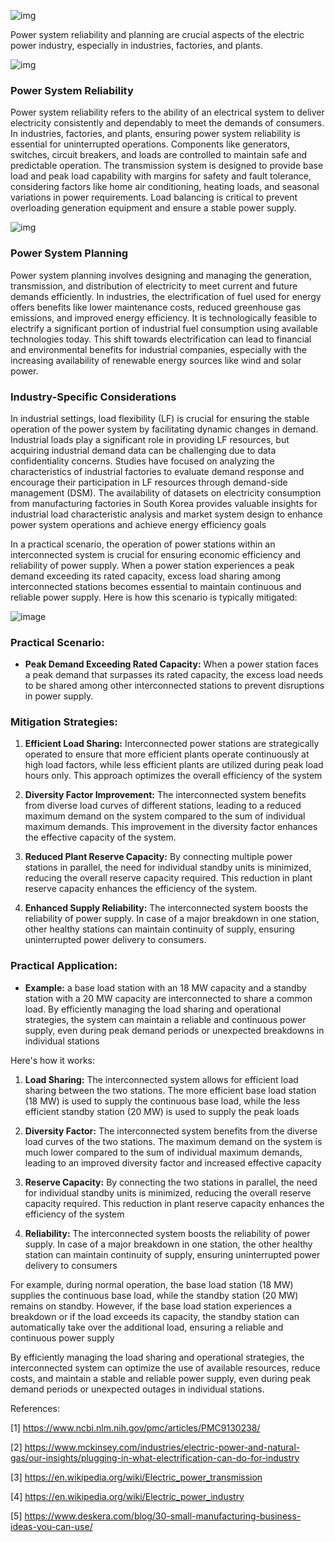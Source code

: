 ![img](1.png)

Power system reliability and planning are crucial aspects of the electric power industry, especially in industries, factories, and plants.

![img](2.png)


### Power System Reliability
Power system reliability refers to the ability of an electrical system to deliver electricity consistently and dependably to meet the demands of consumers. In industries, factories, and plants, ensuring power system reliability is essential for uninterrupted operations. Components like generators, switches, circuit breakers, and loads are controlled to maintain safe and predictable operation. The transmission system is designed to provide base load and peak load capability with margins for safety and fault tolerance, considering factors like home air conditioning, heating loads, and seasonal variations in power requirements. Load balancing is critical to prevent overloading generation equipment and ensure a stable power supply.

![img](3.png)


### Power System Planning
Power system planning involves designing and managing the generation, transmission, and distribution of electricity to meet current and future demands efficiently. In industries, the electrification of fuel used for energy offers benefits like lower maintenance costs, reduced greenhouse gas emissions, and improved energy efficiency. It is technologically feasible to electrify a significant portion of industrial fuel consumption using available technologies today. This shift towards electrification can lead to financial and environmental benefits for industrial companies, especially with the increasing availability of renewable energy sources like wind and solar power.

### Industry-Specific Considerations
In industrial settings, load flexibility (LF) is crucial for ensuring the stable operation of the power system by facilitating dynamic changes in demand. Industrial loads play a significant role in providing LF resources, but acquiring industrial demand data can be challenging due to data confidentiality concerns. Studies have focused on analyzing the characteristics of industrial factories to evaluate demand response and encourage their participation in LF resources through demand-side management (DSM). The availability of datasets on electricity consumption from manufacturing factories in South Korea provides valuable insights for industrial load characteristic analysis and market system design to enhance power system operations and achieve energy efficiency goals

In a practical scenario, the operation of power stations within an interconnected system is crucial for ensuring economic efficiency and reliability of power supply. When a power station experiences a peak demand exceeding its rated capacity, excess load sharing among interconnected stations becomes essential to maintain continuous and reliable power supply. Here is how this scenario is typically mitigated:

![image](4.jpeg)

### Practical Scenario:
- **Peak Demand Exceeding Rated Capacity:** When a power station faces a peak demand that surpasses its rated capacity, the excess load needs to be shared among other interconnected stations to prevent disruptions in power supply.

### Mitigation Strategies:
1. **Efficient Load Sharing:** Interconnected power stations are strategically operated to ensure that more efficient plants operate continuously at high load factors, while less efficient plants are utilized during peak load hours only. This approach optimizes the overall efficiency of the system

2. **Diversity Factor Improvement:** The interconnected system benefits from diverse load curves of different stations, leading to a reduced maximum demand on the system compared to the sum of individual maximum demands. This improvement in the diversity factor enhances the effective capacity of the system.

3. **Reduced Plant Reserve Capacity:** By connecting multiple power stations in parallel, the need for individual standby units is minimized, reducing the overall reserve capacity required. This reduction in plant reserve capacity enhances the efficiency of the system.

4. **Enhanced Supply Reliability:** The interconnected system boosts the reliability of power supply. In case of a major breakdown in one station, other healthy stations can maintain continuity of supply, ensuring uninterrupted power delivery to consumers.

### Practical Application:
- **Example:**  a base load station with an 18 MW capacity and a standby station with a 20 MW capacity are interconnected to share a common load. By efficiently managing the load sharing and operational strategies, the system can maintain a reliable and continuous power supply, even during peak demand periods or unexpected breakdowns in individual stations

Here's how it works:

1. **Load Sharing:** The interconnected system allows for efficient load sharing between the two stations. The more efficient base load station (18 MW) is used to supply the continuous base load, while the less efficient standby station (20 MW) is used to supply the peak loads

2. **Diversity Factor:** The interconnected system benefits from the diverse load curves of the two stations. The maximum demand on the system is much lower compared to the sum of individual maximum demands, leading to an improved diversity factor and increased effective capacity

3. **Reserve Capacity:** By connecting the two stations in parallel, the need for individual standby units is minimized, reducing the overall reserve capacity required. This reduction in plant reserve capacity enhances the efficiency of the system

4. **Reliability:** The interconnected system boosts the reliability of power supply. In case of a major breakdown in one station, the other healthy station can maintain continuity of supply, ensuring uninterrupted power delivery to consumers

For example, during normal operation, the base load station (18 MW) supplies the continuous base load, while the standby station (20 MW) remains on standby. However, if the base load station experiences a breakdown or if the load exceeds its capacity, the standby station can automatically take over the additional load, ensuring a reliable and continuous power supply

By efficiently managing the load sharing and operational strategies, the interconnected system can optimize the use of available resources, reduce costs, and maintain a stable and reliable power supply, even during peak demand periods or unexpected outages in individual stations.


References:

[1] https://www.ncbi.nlm.nih.gov/pmc/articles/PMC9130238/

[2] https://www.mckinsey.com/industries/electric-power-and-natural-gas/our-insights/plugging-in-what-electrification-can-do-for-industry

[3] https://en.wikipedia.org/wiki/Electric_power_transmission

[4] https://en.wikipedia.org/wiki/Electric_power_industry

[5] https://www.deskera.com/blog/30-small-manufacturing-business-ideas-you-can-use/